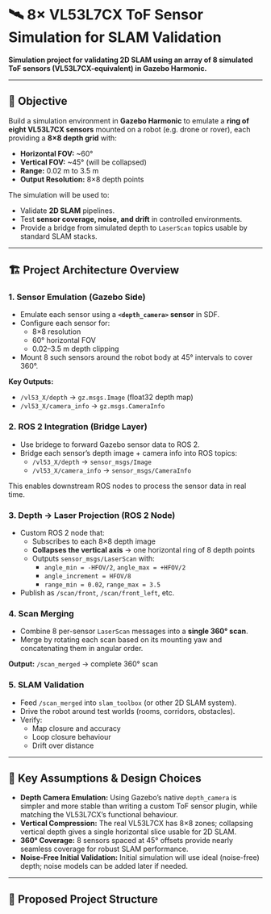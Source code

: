 # 🛰️ 8× VL53L7CX ToF Sensor Simulation for SLAM Validation
**Simulation project for validating 2D SLAM using an array of 8 simulated ToF sensors (VL53L7CX-equivalent) in Gazebo Harmonic.**

---

## 📌 Objective

Build a simulation environment in **Gazebo Harmonic** to emulate a **ring of eight VL53L7CX sensors** mounted on a robot (e.g. drone or rover), each providing a **8×8 depth grid** with:
- **Horizontal FOV:** ~60°
- **Vertical FOV:** ~45° (will be collapsed)
- **Range:** 0.02 m to 3.5 m
- **Output Resolution:** 8×8 depth points

The simulation will be used to:
- Validate **2D SLAM** pipelines.
- Test **sensor coverage, noise, and drift** in controlled environments.
- Provide a bridge from simulated depth to `LaserScan` topics usable by standard SLAM stacks.

---

## 🏗️ Project Architecture Overview

### 1. Sensor Emulation (Gazebo Side)
- Emulate each sensor using a **`<depth_camera>` sensor** in SDF.
- Configure each sensor for:
  - 8×8 resolution
  - 60° horizontal FOV
  - 0.02–3.5 m depth clipping
- Mount 8 such sensors around the robot body at 45° intervals to cover 360°.

**Key Outputs:**
- `/vl53_X/depth` → `gz.msgs.Image` (float32 depth map)
- `/vl53_X/camera_info` → `gz.msgs.CameraInfo`

### 2. ROS 2 Integration (Bridge Layer)
- Use bridege to forward Gazebo sensor data to ROS 2.
- Bridge each sensor’s depth image + camera info into ROS topics:
  - `/vl53_X/depth` → `sensor_msgs/Image`
  - `/vl53_X/camera_info` → `sensor_msgs/CameraInfo`

This enables downstream ROS nodes to process the sensor data in real time.

### 3. Depth → Laser Projection (ROS 2 Node)
- Custom ROS 2 node that:
  - Subscribes to each 8×8 depth image
  - **Collapses the vertical axis** → one horizontal ring of 8 depth points
  - Outputs `sensor_msgs/LaserScan` with:
    - `angle_min = -HFOV/2`, `angle_max = +HFOV/2`
    - `angle_increment = HFOV/8`
    - `range_min = 0.02`, `range_max = 3.5`
- Publish as `/scan/front`, `/scan/front_left`, etc.

### 4. Scan Merging
- Combine 8 per-sensor `LaserScan` messages into a **single 360° scan**.
- Merge by rotating each scan based on its mounting yaw and concatenating them in angular order.

**Output:** `/scan_merged` → complete 360° scan

### 5. SLAM Validation
- Feed `/scan_merged` into `slam_toolbox` (or other 2D SLAM system).
- Drive the robot around test worlds (rooms, corridors, obstacles).
- Verify:
  - Map closure and accuracy
  - Loop closure behaviour
  - Drift over distance

---

## 🧠 Key Assumptions & Design Choices
- **Depth Camera Emulation:** Using Gazebo’s native `depth_camera` is simpler and more stable than writing a custom ToF sensor plugin, while matching the VL53L7CX’s functional behaviour.
- **Vertical Compression:** The real VL53L7CX has 8×8 zones; collapsing vertical depth gives a single horizontal slice usable for 2D SLAM.
- **360° Coverage:** 8 sensors spaced at 45° offsets provide nearly seamless coverage for robust SLAM performance.
- **Noise-Free Initial Validation:** Initial simulation will use ideal (noise-free) depth; noise models can be added later if needed.

---

## 📂 Proposed Project Structure

